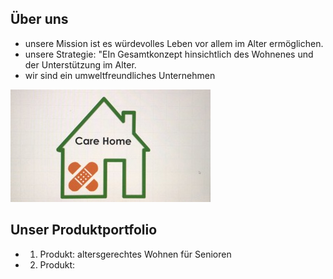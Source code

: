 

## Über uns

* unsere Mission ist es würdevolles Leben vor allem im Alter ermöglichen.
* unsere Strategie: "EIn Gesamtkonzept hinsichtlich des Wohnenes und der Unterstützung im Alter.
* wir sind ein umweltfreundliches Unternehmen

![photo](344bc893-8ea0-45ad-ba40-85a167c6e7be.jpeg)

## Unser Produktportfolio

* 1. Produkt: altersgerechtes Wohnen für Senioren
* 2. Produkt: 
